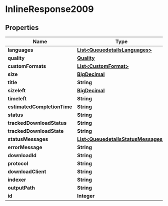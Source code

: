 # InlineResponse2009

## Properties
Name | Type | Description | Notes
------------ | ------------- | ------------- | -------------
**languages** | [**List&lt;QueuedetailsLanguages&gt;**](QueuedetailsLanguages.md) |  | 
**quality** | [**Quality**](Quality.md) |  | 
**customFormats** | [**List&lt;CustomFormat&gt;**](CustomFormat.md) |  | 
**size** | [**BigDecimal**](BigDecimal.md) |  | 
**title** | **String** |  | 
**sizeleft** | [**BigDecimal**](BigDecimal.md) |  | 
**timeleft** | **String** |  | 
**estimatedCompletionTime** | **String** |  | 
**status** | **String** |  | 
**trackedDownloadStatus** | **String** |  | 
**trackedDownloadState** | **String** |  | 
**statusMessages** | [**List&lt;QueuedetailsStatusMessages&gt;**](QueuedetailsStatusMessages.md) |  | 
**errorMessage** | **String** |  | 
**downloadId** | **String** |  | 
**protocol** | **String** |  | 
**downloadClient** | **String** |  | 
**indexer** | **String** |  | 
**outputPath** | **String** |  | 
**id** | **Integer** |  | 
